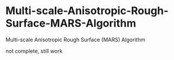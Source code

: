 # Multi-scale-Anisotropic-Rough-Surface-MARS-Algorithm
Multi-scale Anisotropic Rough Surface (MARS) Algorithm

not complete, still work
